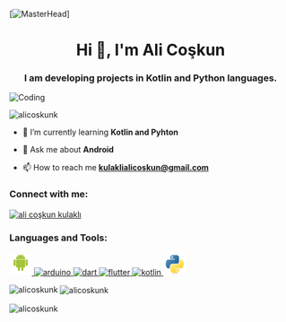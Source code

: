 [![MasterHead](https://1.bp.blogspot.com/-7A4WynwLsMw/XbBpCXG8fHI/AAAAAAAAMt4/uOa1bpLskYgrwGbllhSu2SDj_Mig8SXJQCLcBGAsYHQ/s1600/2000_600px.gif)]


<h1 align="center">Hi 👋, I'm Ali Coşkun</h1>
<h3 align="center">I am developing projects in Kotlin and Python languages.</h3>
<img aling="right" alt="Coding" widht="400" src="https://miro.medium.com/v2/resize:fit:679/1*ZSVmWGcc1weENb0ShawWxw.gif">

<p align="left"> <img src="https://komarev.com/ghpvc/?username=alicoskunk&label=Profile%20views&color=0e75b6&style=flat" alt="alicoskunk" /> </p>

- 🌱 I’m currently learning **Kotlin and Pyhton**

- 💬 Ask me about **Android**

- 📫 How to reach me **kulaklialicoskun@gmail.com**

<h3 align="left">Connect with me:</h3>
<p align="left">
<a href="https://linkedin.com/in/ali coşkun kulaklı" target="blank"><img align="center" src="https://raw.githubusercontent.com/rahuldkjain/github-profile-readme-generator/master/src/images/icons/Social/linked-in-alt.svg" alt="ali coşkun kulaklı" height="30" width="40" /></a>
</p>

<h3 align="left">Languages and Tools:</h3>
<p align="left"> <a href="https://developer.android.com" target="_blank" rel="noreferrer"> <img src="https://raw.githubusercontent.com/devicons/devicon/master/icons/android/android-original-wordmark.svg" alt="android" width="40" height="40"/> </a> <a href="https://www.arduino.cc/" target="_blank" rel="noreferrer"> <img src="https://cdn.worldvectorlogo.com/logos/arduino-1.svg" alt="arduino" width="40" height="40"/> </a> <a href="https://dart.dev" target="_blank" rel="noreferrer"> <img src="https://www.vectorlogo.zone/logos/dartlang/dartlang-icon.svg" alt="dart" width="40" height="40"/> </a> <a href="https://flutter.dev" target="_blank" rel="noreferrer"> <img src="https://www.vectorlogo.zone/logos/flutterio/flutterio-icon.svg" alt="flutter" width="40" height="40"/> </a> <a href="https://kotlinlang.org" target="_blank" rel="noreferrer"> <img src="https://www.vectorlogo.zone/logos/kotlinlang/kotlinlang-icon.svg" alt="kotlin" width="40" height="40"/> </a> <a href="https://www.python.org" target="_blank" rel="noreferrer"> <img src="https://raw.githubusercontent.com/devicons/devicon/master/icons/python/python-original.svg" alt="python" width="40" height="40"/> </a> </p>

<p><img align="left" src="https://github-readme-stats.vercel.app/api/top-langs?username=alicoskunk&show_icons=true&locale=en&layout=compact" alt="alicoskunk" /></p>

<p>&nbsp;<img align="center" src="https://github-readme-stats.vercel.app/api?username=alicoskunk&show_icons=true&locale=en" alt="alicoskunk" /></p>

<p><img align="center" src="https://github-readme-streak-stats.herokuapp.com/?user=alicoskunk&" alt="alicoskunk" /></p>
